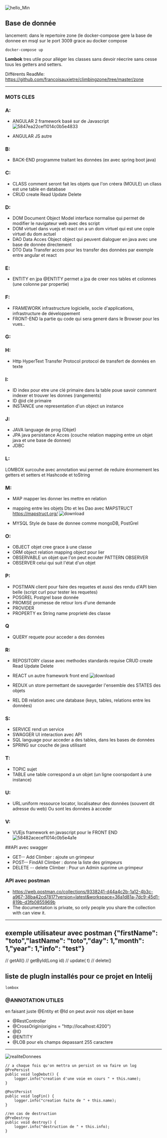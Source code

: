 ![hello_Min](https://user-images.githubusercontent.com/55358842/68070716-06946b80-fd72-11e9-94bb-4e06b9f30141.jpg)

## Base de donnée 

lancement: dans le repertoire zone (le docker-compose gere la base de donnee en msql sur le  port 3009 grace au docker compose 
<pre><code>docker-compose up</code></pre>
**Lombok** 
tres utile pour alléger les classes sans devoir réecrire sans cesse tous les getters and setters.

Différents ReadMe: https://github.com/francoisauxietre/climbingzone/tree/master/zone


-----------------
###  MOTS CLES
###  A:
* ANGULAR 2 framework basé sur de Javascript ![5847ea22cef1014c0b5e4833](https://user-images.githubusercontent.com/55358842/68078425-a505e880-fdd5-11e9-873b-82825bc774d9.png)

* ANGULAR JS autre 
###  B:
* BACK-END programme traitant les données (ex avec spring boot java)
###  C:
* CLASS comment seront fait les objets que l'on créera (MOULE) un cllass est une table en database
* CRUD create Read Update Delete
###  D:
* DOM Document Object Model interface normalise qui permet de modifier le navigateur web avec des script
* DOM virtuel dans vuejs et react on a un dom virtuel qui est une copie virtuel du dom actuel
* DAO Data Acces Object  object qui peuvent dialoguer en java avec une base de donnée directement
* DTO Data Transfer acces  pour les transfer des données par exemple entre angular et react
### E:
* ENTITY en jpa @ENTITY permet a jpa de creer nos tables et colonnes (une colonne par propertie)
### F:
* FRAMEWORK infrastructure logicielle, socle d'applications, infrastructure de développement
* FRONT-END la partie qu code qui sera generé dans le Browser pour les vues..
### G:
### H:
* Http HyperText Transfer Protocol  protocol de transfert de données en texte
### I:
* ID index pour etre une clé primaire dans la table poue savoir comment indexer et trouver les donnes (rangements)
* ID @id clé primaire
* INSTANCE une representation d'un object un instance
### J:
* JAVA  language de prog (Objet)
* JPA java persistance Acces  (couche relation mapping entre un objet java et une base de donnee)
* JDBC

### L:
LOMBOX surcouhe avec annotation wui permet de reduire énormement les getters et setters et Hashcode et toString
### M:
* MAP mapper les donner les mettre en relation
* mapping entre les objets Dto et les Dao avec MAPSTRUCT https://mapstruct.org/ ![download](https://user-images.githubusercontent.com/55358842/68078376-50fb0400-fdd5-11e9-81bc-95ca159e0f8a.png)

* MYSQL Style de base de donnee comme mongoDB, PostGrel
### O:
* OBJECT objet cree grace à une classe 
* ORM object relation mapping object pour lier 
* OBSERVABLE un objet que l'on peut ecouter  PATTERN OBSERVER
* OBSERVER celui qui suit l'état d'un objet
### P:
* POSTMAN client pour faire des requetes et aussi des rendu d'API bien belle (script curl pour tester les requetes)
* POSGREL Postgrel base donnée
* PROMISE promesse de retour lors d'une demande
* PROVIDER
* PROPERTY ex String name  proprieté des classe
### Q
* QUERY requete pour acceder a des données
### R:
* REPOSITORY classe avec methodes standards requise CRUD create Read Update Delete
* REACT un autre framework front end ![download](https://user-images.githubusercontent.com/55358842/68078429-b18a4100-fdd5-11e9-932e-23094296b630.png)

* REDUX un store permettant de sauvegarder l'ensemble des STATES des objets
* REL DB relation avec une database (keys, tables, relations entre les données)
### S:
* SERVICE rend un service
* SWAGGER UI interaction avec API
* SQL language pour acceder a des tables, dans les bases de données
* SPRING sur couche de java utilisant
### T:
* TOPIC sujet
* TABLE une table correspond a un objet (un ligne coorspodant à une instance)
### U:
* URL:uniform ressource locator, localisateur des données (souvent dit adresse du web) Ou sont les données à acceder
### V:
* VUEjs framework en javascript pour le FRONT END 
![58482acecef1014c0b5e4a1e](https://user-images.githubusercontent.com/55358842/68078433-d1ba0000-fdd5-11e9-98d7-ca37d3166262.png)


##API avec swagger 
*    GET-- Add Climber : ajoute un grimpeur
*    POST-- FindAll Climber : donne la liste des grimpeurs
*    DELETE -- delete Climber : Pour un Admin suprime un grimpeur
### API avec postman
* https://web.postman.co/collections/9338241-d44a4c2b-1a12-4b3c-a967-38ba42cd7817?version=latest&workspace=36a1d81a-7dc9-45d1-819b-d3fb0855969b   
* The documentation is private, so only people you share the collection with can view it.
-----------------
exemple utilisateur avec postman
{"firstName": "toto","lastName": "toto","day": 1,"month": 1,"year": 1,"info": "test"}
-----------------
// getAll<t>()
// get<T>ById(Long id)
// update<T>(<t> t)
// delete<T>()

## liste de plugIn installés pour ce projet en Intelij
    lombox

###  @ANNOTATION UTILES 
en faisant juste @Entity et @Id on peut avoir nos objet en base

* @RestController
* @CrossOrigin(origins = "http://localhost:4200")
* @ID
* @ENTITY
* @LOB   pour els champs depassant 255 caractere 
---------------------
![realiteDonnees](https://user-images.githubusercontent.com/55358842/68078285-46d80600-fdd3-11e9-886d-483cebd003ee.png)



    // a chaque fois qu'on mettra un persist on va faire un log
    @PrePersist
    public void logDebut() {
        logger.info("creation d'une voie en cours " + this.name);
    }

    @PostPersist
    public void logFin() {
        logger.info("creation faite de " + this.name);
    }

    //en cas de destruction
    @PreDestroy
    public void destroy() {
        logger.info("destruction de " + this.info);
    }
